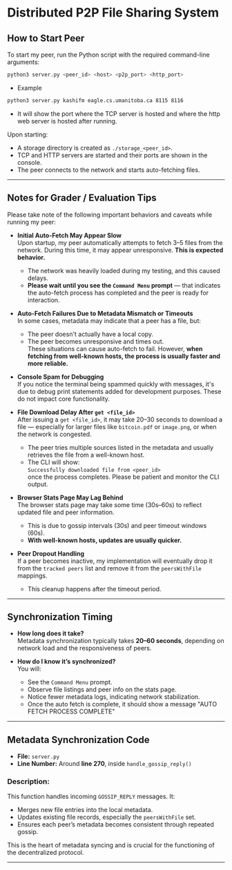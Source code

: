 # Distributed P2P File Sharing System 

## How to Start Peer

To start my peer, run the Python script with the required command-line arguments:

```bash
python3 server.py <peer_id> <host> <p2p_port> <http_port>
```
- Example
```bash
python3 server.py kashifm eagle.cs.umanitoba.ca 8115 8116
```

- It will show the port where the TCP server is hosted and where the http web server is hosted after running.


Upon starting:
- A storage directory is created as `./storage_<peer_id>`.
- TCP and HTTP servers are started and their ports are shown in the console.
- The peer connects to the network and starts auto-fetching files.

---


##  Notes for Grader / Evaluation Tips

Please take note of the following important behaviors and caveats while running my peer:

- **Initial Auto-Fetch May Appear Slow**  
  Upon startup, my peer automatically attempts to fetch 3–5 files from the network. During this time, it may appear unresponsive. **This is expected behavior.**  
  - The network was heavily loaded during my testing, and this caused delays.
  - **Please wait until you see the `Command Menu` prompt** — that indicates the auto-fetch process has completed and the peer is ready for interaction.

- **Auto-Fetch Failures Due to Metadata Mismatch or Timeouts**  
  In some cases, metadata may indicate that a peer has a file, but:
  - The peer doesn't actually have a local copy.
  - The peer becomes unresponsive and times out.  
  These situations can cause auto-fetch to fail. However, **when fetching from well-known hosts, the process is usually faster and more reliable.**

- **Console Spam for Debugging**  
  If you notice the terminal being spammed quickly with messages, it's due to debug print statements added for development purposes. These do not impact core functionality.

- **File Download Delay After `get <file_id>`**  
  After issuing a `get <file_id>`, it may take 20–30 seconds to download a file — especially for larger files like `bitcoin.pdf` or `image.png`, or when the network is congested.  
  - The peer tries multiple sources listed in the metadata and usually retrieves the file from a well-known host.
  - The CLI will show:  
    `Successfully downloaded file from <peer_id>`  
    once the process completes. Please be patient and monitor the CLI output.

- **Browser Stats Page May Lag Behind**  
  The browser stats page may take some time (30s–60s) to reflect updated file and peer information.  
  - This is due to gossip intervals (30s) and peer timeout windows (60s).
  - **With well-known hosts, updates are usually quicker.**

- **Peer Dropout Handling**  
  If a peer becomes inactive, my implementation will eventually drop it from the `tracked peers` list and remove it from the `peersWithFile` mappings.  
  - This cleanup happens after the timeout period.

---

##  Synchronization Timing

- **How long does it take?**  
  Metadata synchronization typically takes **20–60 seconds**, depending on network load and the responsiveness of peers.

- **How do I know it’s synchronized?**  
  You will:
  - See the `Command Menu` prompt.
  - Observe file listings and peer info on the stats page.
  - Notice fewer metadata logs, indicating network stabilization.
  - Once the auto fetch is complete, it should show a message "AUTO FETCH PROCESS COMPLETE"

---

##  Metadata Synchronization Code

- **File:** `server.py`  
- **Line Number:** Around **line 270**, inside `handle_gossip_reply()`  

### Description:
This function handles incoming `GOSSIP_REPLY` messages. It:
- Merges new file entries into the local metadata.
- Updates existing file records, especially the `peersWithFile` set.
- Ensures each peer’s metadata becomes consistent through repeated gossip.

This is the heart of metadata syncing and is crucial for the functioning of the decentralized protocol.

---

